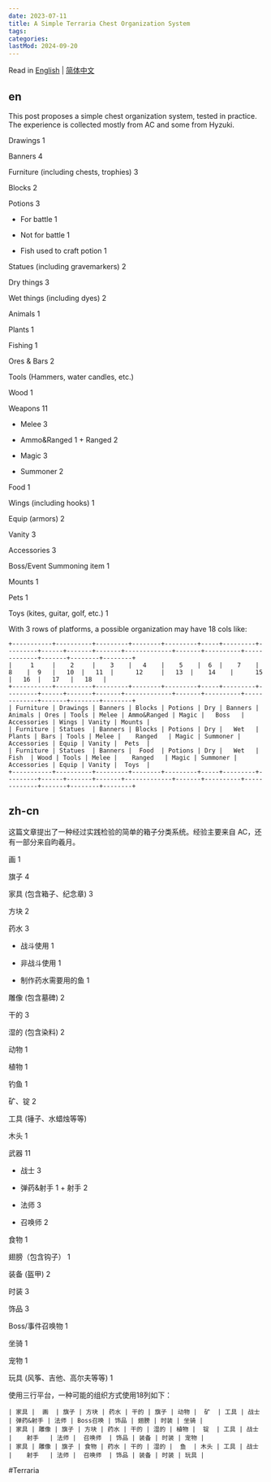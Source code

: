 ```yaml
---
date: 2023-07-11
title: A Simple Terraria Chest Organization System
tags:
categories:
lastMod: 2024-09-20
---
```

Read in [English](#en) | [简体中文](#zh-cn)

## en

This post proposes a simple chest organization system, tested in practice. The experience is collected mostly from AC and some from Hyzuki.

Drawings 1

Banners 4

Furniture (including chests, trophies) 3

Blocks 2

Potions 3

  + For battle 1

  + Not for battle 1

  + Fish used to craft potion 1

Statues (including gravemarkers) 2

Dry things 3

Wet things (including dyes) 2

Animals 1

Plants 1

Fishing 1

Ores & Bars 2

Tools (Hammers, water candles, etc.)

Wood 1

Weapons 11

  + Melee 3

  + Ammo&Ranged 1 + Ranged 2

  + Magic 3

  + Summoner 2

Food 1

Wings (including hooks) 1

Equip (armors) 2

Vanity 3

Accessories 3

Boss/Event Summoning item 1

Mounts 1

Pets 1

Toys (kites, guitar, golf, etc.) 1

With 3 rows of platforms, a possible organization may have 18 cols like:

```
+-----------+----------+---------+--------+---------+-----+---------+---------+------+-------+-------+-------------+-------+----------+-------------+-------+--------+--------+
|     1     |    2     |    3    |   4    |    5    |  6  |    7    |    8    |  9   |   10  |   11  |      12     |   13  |    14    |      15     |   16  |   17   |   18   |
+-----------+----------+---------+--------+---------+-----+---------+---------+------+-------+-------+-------------+-------+----------+-------------+-------+--------+--------+
| Furniture | Drawings | Banners | Blocks | Potions | Dry | Banners | Animals | Ores | Tools | Melee | Ammo&Ranged | Magic |   Boss   | Accessories | Wings | Vanity | Mounts |
| Furniture | Statues  | Banners | Blocks | Potions | Dry |   Wet   |  Plants | Bars | Tools | Melee |    Ranged   | Magic | Summoner | Accessories | Equip | Vanity |  Pets  |
| Furniture | Statues  | Banners |  Food  | Potions | Dry |   Wet   |   Fish  | Wood | Tools | Melee |    Ranged   | Magic | Summoner | Accessories | Equip | Vanity |  Toys  |
+-----------+----------+---------+--------+---------+-----+---------+---------+------+-------+-------+-------------+-------+----------+-------------+-------+--------+--------+
```

## zh-cn

这篇文章提出了一种经过实践检验的简单的箱子分类系统。经验主要来自 AC，还有一部分来自昀羲月。

画 1

旗子 4

家具 (包含箱子、纪念章) 3

方块 2

药水 3

  + 战斗使用 1

  + 非战斗使用 1

  + 制作药水需要用的鱼 1

雕像 (包含墓碑) 2

干的 3

湿的 (包含染料) 2

动物 1

植物 1

钓鱼 1

矿、锭 2

工具 (锤子、水蜡烛等等)

木头 1

武器 11

  + 战士 3

  + 弹药&射手 1 + 射手 2

  + 法师 3

  + 召唤师 2

食物 1

翅膀（包含钩子） 1

装备 (盔甲) 2

时装 3

饰品 3

Boss/事件召唤物 1

坐骑 1

宠物 1

玩具 (风筝、吉他、高尔夫等等) 1

使用三行平台，一种可能的组织方式使用18列如下：

```
| 家具 |  画  | 旗子 | 方块 | 药水 | 干的 | 旗子 | 动物 |  矿  | 工具 | 战士 | 弹药&射手 | 法师 | Boss召唤 | 饰品 | 翅膀 | 时装 | 坐骑 |
| 家具 | 雕像 | 旗子 | 方块 | 药水 | 干的 | 湿的 | 植物 |  锭  | 工具 | 战士 |    射手   | 法师 |  召唤师  | 饰品 | 装备 | 时装 | 宠物 |
| 家具 | 雕像 | 旗子 | 食物 | 药水 | 干的 | 湿的 |  鱼  | 木头 | 工具 | 战士 |    射手   | 法师 |  召唤师  | 饰品 | 装备 | 时装 | 玩具 |
```

#Terraria
